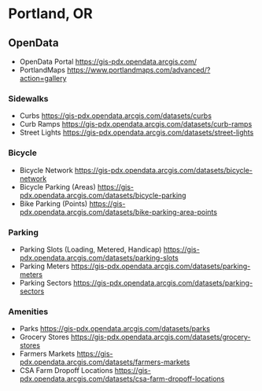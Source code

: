 # Portland, OR

## OpenData
* OpenData Portal https://gis-pdx.opendata.arcgis.com/
* PortlandMaps https://www.portlandmaps.com/advanced/?action=gallery

### Sidewalks
* Curbs https://gis-pdx.opendata.arcgis.com/datasets/curbs
* Curb Ramps https://gis-pdx.opendata.arcgis.com/datasets/curb-ramps
* Street Lights https://gis-pdx.opendata.arcgis.com/datasets/street-lights

### Bicycle
* Bicycle Network https://gis-pdx.opendata.arcgis.com/datasets/bicycle-network
* Bicycle Parking (Areas) https://gis-pdx.opendata.arcgis.com/datasets/bicycle-parking
* Bike Parking (Points) https://gis-pdx.opendata.arcgis.com/datasets/bike-parking-area-points

### Parking
* Parking Slots (Loading, Metered, Handicap) https://gis-pdx.opendata.arcgis.com/datasets/parking-slots
* Parking Meters https://gis-pdx.opendata.arcgis.com/datasets/parking-meters
* Parking Sectors https://gis-pdx.opendata.arcgis.com/datasets/parking-sectors

### Amenities
* Parks https://gis-pdx.opendata.arcgis.com/datasets/parks
* Grocery Stores https://gis-pdx.opendata.arcgis.com/datasets/grocery-stores
* Farmers Markets https://gis-pdx.opendata.arcgis.com/datasets/farmers-markets
* CSA Farm Dropoff Locations https://gis-pdx.opendata.arcgis.com/datasets/csa-farm-dropoff-locations

